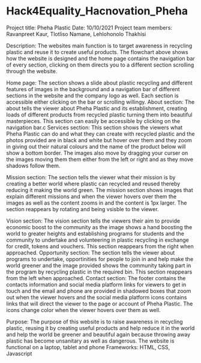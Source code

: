 # Hack4Equality_Hacnovation_Pheha

Project title: Pheha Plastic
Date: 10/10/2021
Project team members: Ravanpreet Kaur, Tlotliso Namane, Lehlohonolo Thakhisi

Description: The websites main function is to target awareness in recycling plastic and reuse it to create useful products. The flowchart above shows how the website is designed and the home page contains the navigation bar of every section, clicking on them directs you to a different section scrolling through the website.

Home page: The section shows a slide about plastic recycling and different features of images in the background and a navigation bar of different sections in the website and the company logo as well. Each section is accessible either clicking on the bar or scrolling willingy.
About section: The about tells the viewer about Pheha Plastic and its establishment, creating loads of different products from recycled plastic turning them into beautiful masterpieces. This section can easily be accessible by clicking on the navigation bar.c
Services section: This section shows the viewers what Pheha Plastic can do and what they can create with recycled plastic and the photos provided are in black and white but hover over them and they zoom in giving out their natural colours and the name of the product below will show a bottom border. The images also move by dragging your curser on the images moving them them either from the left or right and as they move shadows follow them.  

Mission section: The section tells the viewer what their mission is by creating a better world where plastic can recycled and reused thereby reducing it making the world green. The mission section shows images that explain different missions and when the viewer hovers over them the images as well as the content zooms in and the content is 1px larger. The section reappears by rotating and being vsisble to the viewer.
  
Vision section: The vision section tells the viewers their aim to provide economic boost to the community as the image shows a hand boosting the world to greater heights and establishing programs for students and the community to undertake and volunteering in plastic recycling in exchange for credit, tokens and vouchers. This section reappears from the right when approached.
Opportunity section: The section tells the viewer about programs to undertake, opportinities for people to join in and help make the world greener and the image provided shows the community taking part in the program by recycling plastic in the required bin. This section reappears from the left when approached.
Contact section: The footer contains the contacts information and social media platform links for viewers to get in touch and the email and phone are provided in shadowed boxes that zoom out when the viewer hovers and the social media platform icons contains links that will direct the viewer to the page or account of Pheha Plastic. The icons change color when the viewer hovers over them as well.  

Purpose: The purpose of this website is to raise awareness in recycling plastic, reusing it by creating useful products and help reduce it in the world and help the world be greener and beautiful again because throwing away plastic has become unsanitary as well as dangerous. 
The website is functional on a laptop, tablet and phone
Frameworks: HTML, CSS, Javascript

